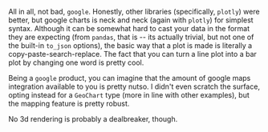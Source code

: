 All in all, not bad, `google`. Honestly, other libraries (specifically, `plotly`) were better, but google charts is neck and neck (again with `plotly`) for simplest syntax. Although it can be somewhat hard to cast your data in the format they are expecting (from `pandas`, that is -- its actually trivial, but not one of the built-in `to_json` options), the basic way that a plot is made is literally a copy-paste-search-replace. The fact that you can turn a line plot into a bar plot by changing one word is pretty cool.

Being a `google` product, you can imagine that the amount of google maps integration available to you is pretty nutso. I didn't even scratch the surface, opting instead for a `GeoChart` type (more in line with other examples), but the mapping feature is pretty robust.

No 3d rendering is probably a dealbreaker, though.
